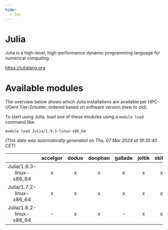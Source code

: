 ```yaml
---
hide:
  - toc
---
```


Julia
=====


Julia is a high-level, high-performance dynamic programming language for numerical computing

https://julialang.org
# Available modules


The overview below shows which Julia installations are available per HPC-UGent Tier-2cluster, ordered based on software version (new to old).

To start using Julia, load one of these modules using a `module load` command like:

```shell
module load Julia/1.9.3-linux-x86_64
```

*(This data was automatically generated on Thu, 07 Mar 2024 at 18:35:40 CET)*  

| |accelgor|doduo|donphan|gallade|joltik|skitty|
| :---: | :---: | :---: | :---: | :---: | :---: | :---: |
|Julia/1.9.3-linux-x86_64|x|x|x|x|x|x|
|Julia/1.7.2-linux-x86_64|x|x|x|x|x|x|
|Julia/1.6.2-linux-x86_64|-|x|x|-|x|x|
